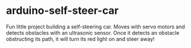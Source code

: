 # arduino-self-steer-car

Fun little project building a self-steering car.
Moves with servo motors and detects obstacles with an ultrasonic sensor. Once it detects an obstacle
obstructing its path, it will turn its red light on and steer away!

